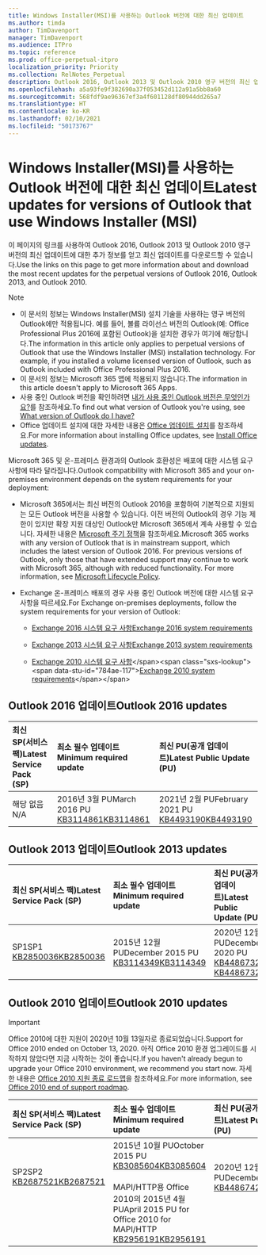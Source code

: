 ```yaml
---
title: Windows Installer(MSI)를 사용하는 Outlook 버전에 대한 최신 업데이트
ms.author: timda
author: TimDavenport
manager: TimDavenport
ms.audience: ITPro
ms.topic: reference
ms.prod: office-perpetual-itpro
localization_priority: Priority
ms.collection: RelNotes_Perpetual
description: Outlook 2016, Outlook 2013 및 Outlook 2010 영구 버전의 최신 업데이트 정보에 대한 링크를 IT 전문가에게 제공합니다.
ms.openlocfilehash: a5a93fe9f382690a37f053452d112a91a5bb8a60
ms.sourcegitcommit: 568fdf9ae96367ef3a4f601128df80944dd265a7
ms.translationtype: HT
ms.contentlocale: ko-KR
ms.lasthandoff: 02/10/2021
ms.locfileid: "50173767"
---
```

# <a name="latest-updates-for-versions-of-outlook-that-use-windows-installer-msi"></a><span data-ttu-id="784ae-103">Windows Installer(MSI)를 사용하는 Outlook 버전에 대한 최신 업데이트</span><span class="sxs-lookup"><span data-stu-id="784ae-103">Latest updates for versions of Outlook that use Windows Installer (MSI)</span></span>

<span data-ttu-id="784ae-104">이 페이지의 링크를 사용하여 Outlook 2016, Outlook 2013 및 Outlook 2010 영구 버전의 최신 업데이트에 대한 추가 정보를 얻고 최신 업데이트를 다운로드할 수 있습니다.</span><span class="sxs-lookup"><span data-stu-id="784ae-104">Use the links on this page to get more information about and download the most recent updates for the perpetual versions of Outlook 2016, Outlook 2013, and Outlook 2010.</span></span>
  
> [!NOTE]
> - <span data-ttu-id="784ae-p101">이 문서의 정보는 Windows Installer(MSI) 설치 기술을 사용하는 영구 버전의 Outlook에만 적용됩니다. 예를 들어, 볼륨 라이선스 버전의 Outlook(예: Office Professional Plus 2016에 포함된 Outlook)을 설치한 경우가 여기에 해당합니다.</span><span class="sxs-lookup"><span data-stu-id="784ae-p101">The information in this article only applies to perpetual versions of Outlook that use the Windows Installer (MSI) installation technology. For example, if you installed a volume licensed version of Outlook, such as Outlook included with Office Professional Plus 2016.</span></span>
> - <span data-ttu-id="784ae-107">이 문서의 정보는 Microsoft 365 앱에 적용되지 않습니다.</span><span class="sxs-lookup"><span data-stu-id="784ae-107">The information in this article doesn't apply to Microsoft 365 Apps.</span></span>
> - <span data-ttu-id="784ae-108">사용 중인 Outlook 버전을 확인하려면 [내가 사용 중인 Outlook 버전은 무엇인가요?](https://support.office.com/article/b3a9568c-edb5-42b9-9825-d48d82b2257c)를 참조하세요.</span><span class="sxs-lookup"><span data-stu-id="784ae-108">To find out what version of Outlook you're using, see [What version of Outlook do I have?](https://support.office.com/article/b3a9568c-edb5-42b9-9825-d48d82b2257c)</span></span>
> - <span data-ttu-id="784ae-109">Office 업데이트 설치에 대한 자세한 내용은 [Office 업데이트 설치](https://support.office.com/article/2ab296f3-7f03-43a2-8e50-46de917611c5)를 참조하세요.</span><span class="sxs-lookup"><span data-stu-id="784ae-109">For more information about installing Office updates, see [Install Office updates](https://support.office.com/article/2ab296f3-7f03-43a2-8e50-46de917611c5).</span></span> 
  
<span data-ttu-id="784ae-110">Microsoft 365 및 온-프레미스 환경과의 Outlook 호환성은 배포에 대한 시스템 요구 사항에 따라 달라집니다.</span><span class="sxs-lookup"><span data-stu-id="784ae-110">Outlook compatibility with Microsoft 365 and your on-premises environment depends on the system requirements for your deployment:</span></span>
  
- <span data-ttu-id="784ae-p102">Microsoft 365에서는 최신 버전의 Outlook 2016을 포함하여 기본적으로 지원되는 모든 Outlook 버전을 사용할 수 있습니다. 이전 버전의 Outlook의 경우 기능 제한이 있지만 확장 지원 대상인 Outlook만 Microsoft 365에서 계속 사용할 수 있습니다. 자세한 내용은 [Microsoft 주기 정책](https://support.microsoft.com/lifecycle)을 참조하세요.</span><span class="sxs-lookup"><span data-stu-id="784ae-p102">Microsoft 365 works with any version of Outlook that is in mainstream support, which includes the latest version of Outlook 2016. For previous versions of Outlook, only those that have extended support may continue to work with Microsoft 365, although with reduced functionality. For more information, see [Microsoft Lifecycle Policy](https://support.microsoft.com/lifecycle).</span></span>
    
- <span data-ttu-id="784ae-114">Exchange 온-프레미스 배포의 경우 사용 중인 Outlook 버전에 대한 시스템 요구 사항을 따르세요.</span><span class="sxs-lookup"><span data-stu-id="784ae-114">For Exchange on-premises deployments, follow the system requirements for your version of Outlook:</span></span>
    
  - [<span data-ttu-id="784ae-115">Exchange 2016 시스템 요구 사항</span><span class="sxs-lookup"><span data-stu-id="784ae-115">Exchange 2016 system requirements</span></span>](https://docs.microsoft.com/Exchange/plan-and-deploy/system-requirements)
    
  - [<span data-ttu-id="784ae-116">Exchange 2013 시스템 요구 사항</span><span class="sxs-lookup"><span data-stu-id="784ae-116">Exchange 2013 system requirements</span></span>](https://docs.microsoft.com/exchange/exchange-2013-system-requirements-exchange-2013-help)
    
  - <span data-ttu-id="784ae-117">[Exchange 2010 시스템 요구 사항](https://docs.microsoft.com/previous-versions/office/exchange-server-2010/aa996719(v=exchg.141))</span><span class="sxs-lookup"><span data-stu-id="784ae-117">[Exchange 2010 system requirements](https://docs.microsoft.com/previous-versions/office/exchange-server-2010/aa996719(v=exchg.141))</span></span>

   
## <a name="outlook-2016-updates"></a><span data-ttu-id="784ae-118">Outlook 2016 업데이트</span><span class="sxs-lookup"><span data-stu-id="784ae-118">Outlook 2016 updates</span></span>

|<span data-ttu-id="784ae-119">**최신 SP(서비스 팩)**</span><span class="sxs-lookup"><span data-stu-id="784ae-119">**Latest Service Pack (SP)**</span></span>|<span data-ttu-id="784ae-120">**최소 필수 업데이트**</span><span class="sxs-lookup"><span data-stu-id="784ae-120">**Minimum required update**</span></span>|<span data-ttu-id="784ae-121">**최신 PU(공개 업데이트)**</span><span class="sxs-lookup"><span data-stu-id="784ae-121">**Latest Public Update (PU)**</span></span>|
|:-----|:-----|:-----|
|<span data-ttu-id="784ae-122">해당 없음</span><span class="sxs-lookup"><span data-stu-id="784ae-122">N/A</span></span>  <br/> |<span data-ttu-id="784ae-123">2016년 3월 PU</span><span class="sxs-lookup"><span data-stu-id="784ae-123">March 2016 PU</span></span> <br/>[<span data-ttu-id="784ae-124">KB3114861</span><span class="sxs-lookup"><span data-stu-id="784ae-124">KB3114861</span></span>](https://support.microsoft.com/help/3114861) <br/> |<span data-ttu-id="784ae-125">2021년 2월 PU</span><span class="sxs-lookup"><span data-stu-id="784ae-125">February 2021 PU</span></span> <br/>[<span data-ttu-id="784ae-126">KB4493190</span><span class="sxs-lookup"><span data-stu-id="784ae-126">KB4493190</span></span>](https://support.microsoft.com/help/4493190) 

## <a name="outlook-2013-updates"></a><span data-ttu-id="784ae-127">Outlook 2013 업데이트</span><span class="sxs-lookup"><span data-stu-id="784ae-127">Outlook 2013 updates</span></span>

|<span data-ttu-id="784ae-128">**최신 SP(서비스 팩)**</span><span class="sxs-lookup"><span data-stu-id="784ae-128">**Latest Service Pack (SP)**</span></span>|<span data-ttu-id="784ae-129">**최소 필수 업데이트**</span><span class="sxs-lookup"><span data-stu-id="784ae-129">**Minimum required update**</span></span>|<span data-ttu-id="784ae-130">**최신 PU(공개 업데이트)**</span><span class="sxs-lookup"><span data-stu-id="784ae-130">**Latest Public Update (PU)**</span></span>|
|:-----|:-----|:-----|
|<span data-ttu-id="784ae-131">SP1</span><span class="sxs-lookup"><span data-stu-id="784ae-131">SP1</span></span>  <br/>[<span data-ttu-id="784ae-132">KB2850036</span><span class="sxs-lookup"><span data-stu-id="784ae-132">KB2850036</span></span>](https://go.microsoft.com/fwlink/p/?LinkId=512538) <br/> |<span data-ttu-id="784ae-133">2015년 12월 PU</span><span class="sxs-lookup"><span data-stu-id="784ae-133">December 2015 PU</span></span> <br/>[<span data-ttu-id="784ae-134">KB3114349</span><span class="sxs-lookup"><span data-stu-id="784ae-134">KB3114349</span></span>](https://support.microsoft.com/kb/3114349) <br/> |<span data-ttu-id="784ae-135">2020년 12월 PU</span><span class="sxs-lookup"><span data-stu-id="784ae-135">December 2020 PU</span></span> <br/>[<span data-ttu-id="784ae-136">KB4486732 </span><span class="sxs-lookup"><span data-stu-id="784ae-136">KB4486732 </span></span>](https://support.microsoft.com/help/4486732 )  |
   
## <a name="outlook-2010-updates"></a><span data-ttu-id="784ae-137">Outlook 2010 업데이트</span><span class="sxs-lookup"><span data-stu-id="784ae-137">Outlook 2010 updates</span></span>
> [!IMPORTANT]
> <span data-ttu-id="784ae-138">Office 2010에 대한 지원이 2020년 10월 13일자로 종료되었습니다.</span><span class="sxs-lookup"><span data-stu-id="784ae-138">Support for Office 2010 ended on October 13, 2020.</span></span> <span data-ttu-id="784ae-139">아직 Office 2010 환경 업그레이드를 시작하지 않았다면 지금 시작하는 것이 좋습니다.</span><span class="sxs-lookup"><span data-stu-id="784ae-139">If you haven't already begun to upgrade your Office 2010 environment, we recommend you start now.</span></span> <span data-ttu-id="784ae-140">자세한 내용은 [Office 2010 지원 종료 로드맵](https://docs.microsoft.com/DeployOffice/office-2010-end-support-roadmap)을 참조하세요.</span><span class="sxs-lookup"><span data-stu-id="784ae-140">For more information, see [Office 2010 end of support roadmap](https://docs.microsoft.com/DeployOffice/office-2010-end-support-roadmap).</span></span>

|<span data-ttu-id="784ae-141">**최신 SP(서비스 팩)**</span><span class="sxs-lookup"><span data-stu-id="784ae-141">**Latest Service Pack (SP)**</span></span>|<span data-ttu-id="784ae-142">**최소 필수 업데이트**</span><span class="sxs-lookup"><span data-stu-id="784ae-142">**Minimum required update**</span></span>|<span data-ttu-id="784ae-143">**최신 PU(공개 업데이트)**</span><span class="sxs-lookup"><span data-stu-id="784ae-143">**Latest Public Update (PU)**</span></span>|
|:-----|:-----|:-----|
|<span data-ttu-id="784ae-144">SP2</span><span class="sxs-lookup"><span data-stu-id="784ae-144">SP2</span></span> <br/>[<span data-ttu-id="784ae-145">KB2687521</span><span class="sxs-lookup"><span data-stu-id="784ae-145">KB2687521</span></span>](https://go.microsoft.com/fwlink/p/?LinkId=512542) <br><br><br><br/> |<span data-ttu-id="784ae-146">2015년 10월 PU</span><span class="sxs-lookup"><span data-stu-id="784ae-146">October 2015 PU</span></span> <br/> [<span data-ttu-id="784ae-147">KB3085604</span><span class="sxs-lookup"><span data-stu-id="784ae-147">KB3085604</span></span>](https://support.microsoft.com/kb/3085604) <br/><br/>  <span data-ttu-id="784ae-148">MAPI/HTTP용 Office 2010의 2015년 4월 PU</span><span class="sxs-lookup"><span data-stu-id="784ae-148">April 2015 PU for Office 2010 for MAPI/HTTP</span></span> <br/> [<span data-ttu-id="784ae-149">KB2956191</span><span class="sxs-lookup"><span data-stu-id="784ae-149">KB2956191</span></span>](https://support.microsoft.com/help/2956191/april-14-2015-update-for-office-2010-kb2956191) <br/> |<span data-ttu-id="784ae-150">2020년 12월 PU</span><span class="sxs-lookup"><span data-stu-id="784ae-150">December 2020 PU</span></span> <br/>[<span data-ttu-id="784ae-151">KB4486742</span><span class="sxs-lookup"><span data-stu-id="784ae-151">KB4486742</span></span>](https://support.microsoft.com/help/4486742) <br><br><br><br/>|
   

